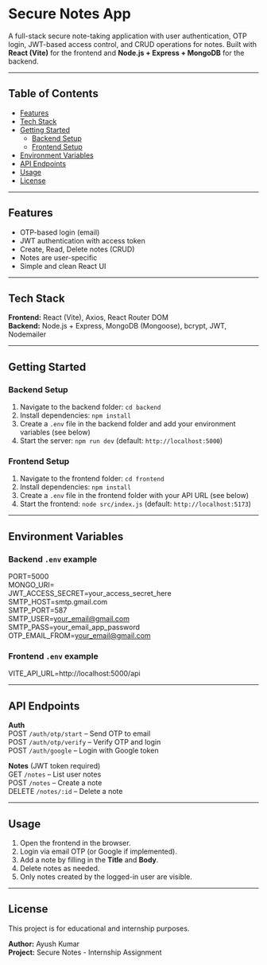 # Secure Notes App

A full-stack secure note-taking application with user authentication, OTP login, JWT-based access control, and CRUD operations for notes. Built with **React (Vite)** for the frontend and **Node.js + Express + MongoDB** for the backend.

---

## Table of Contents
- [Features](#features)
- [Tech Stack](#tech-stack)
- [Getting Started](#getting-started)
  - [Backend Setup](#backend-setup)
  - [Frontend Setup](#frontend-setup)
- [Environment Variables](#environment-variables)
- [API Endpoints](#api-endpoints)
- [Usage](#usage)
- [License](#license)

---

## Features
- OTP-based login (email)  
- JWT authentication with access token  
- Create, Read, Delete notes (CRUD)  
- Notes are user-specific  
- Simple and clean React UI  

---

## Tech Stack
**Frontend:** React (Vite), Axios, React Router DOM  
**Backend:** Node.js + Express, MongoDB (Mongoose), bcrypt, JWT, Nodemailer  

---

## Getting Started

### Backend Setup
1. Navigate to the backend folder: `cd backend`  
2. Install dependencies: `npm install`  
3. Create a `.env` file in the backend folder and add your environment variables (see below)  
4. Start the server: `npm run dev` (default: `http://localhost:5000`)  

### Frontend Setup
1. Navigate to the frontend folder: `cd frontend`  
2. Install dependencies: `npm install`  
3. Create a `.env` file in the frontend folder with your API URL (see below)  
4. Start the frontend: `node src/index.js` (default: `http://localhost:5173`)  

---

## Environment Variables

### Backend `.env` example
PORT=5000  
MONGO_URI=  
JWT_ACCESS_SECRET=your_access_secret_here  
SMTP_HOST=smtp.gmail.com  
SMTP_PORT=587  
SMTP_USER=your_email@gmail.com  
SMTP_PASS=your_email_app_password  
OTP_EMAIL_FROM=your_email@gmail.com  

### Frontend `.env` example
VITE_API_URL=http://localhost:5000/api  

---

## API Endpoints

**Auth**  
POST `/auth/otp/start` – Send OTP to email  
POST `/auth/otp/verify` – Verify OTP and login  
POST `/auth/google` – Login with Google token  

**Notes** (JWT token required)  
GET `/notes` – List user notes  
POST `/notes` – Create a note  
DELETE `/notes/:id` – Delete a note  

---

## Usage
1. Open the frontend in the browser.  
2. Login via email OTP (or Google if implemented).  
3. Add a note by filling in the **Title** and **Body**.  
4. Delete notes as needed.  
5. Only notes created by the logged-in user are visible.  

---

## License
This project is for educational and internship purposes.

**Author:** Ayush Kumar  
**Project:** Secure Notes - Internship Assignment
